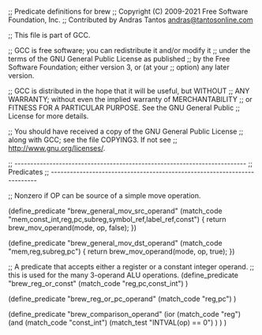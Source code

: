 ;; Predicate definitions for brew
;; Copyright (C) 2009-2021 Free Software Foundation, Inc.
;; Contributed by Andras Tantos <andras@tantosonline.com>

;; This file is part of GCC.

;; GCC is free software; you can redistribute it and/or modify it
;; under the terms of the GNU General Public License as published
;; by the Free Software Foundation; either version 3, or (at your
;; option) any later version.

;; GCC is distributed in the hope that it will be useful, but WITHOUT
;; ANY WARRANTY; without even the implied warranty of MERCHANTABILITY
;; or FITNESS FOR A PARTICULAR PURPOSE.  See the GNU General Public
;; License for more details.

;; You should have received a copy of the GNU General Public License
;; along with GCC; see the file COPYING3.  If not see
;; <http://www.gnu.org/licenses/>.

;; -------------------------------------------------------------------------
;; Predicates
;; -------------------------------------------------------------------------

;; Nonzero if OP can be source of a simple move operation.

(define_predicate "brew_general_mov_src_operand"
  (match_code "mem,const_int,reg,pc,subreg,symbol_ref,label_ref,const")
{
  return brew_mov_operand(mode, op, false);
})

(define_predicate "brew_general_mov_dst_operand"
  (match_code "mem,reg,subreg,pc")
{
  return brew_mov_operand(mode, op, true);
})

;; A predicate that accepts either a register or a constant integer operand.
;;   this is used for the many 3-operand ALU operations.
(define_predicate "brew_reg_or_const"
  (match_code "reg,pc,const_int")
)

(define_predicate "brew_reg_or_pc_operand"
  (match_code "reg,pc")
)



(define_predicate "brew_comparison_operand"
  (ior
    (match_code "reg")
    (and
      (match_code "const_int")
      (match_test "INTVAL(op) == 0")
    )
  )
)
